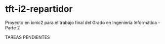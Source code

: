 # tft-i2-repartidor
Proyecto en ionic2 para el trabajo final del Grado en Ingeniería Informática - Parte 2

TAREAS PENDIENTES